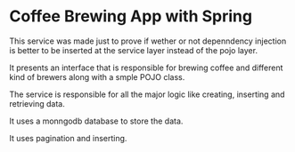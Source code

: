 # Coffee Brewing App with Spring 

This service was made just to prove if wether or not depenndency injection is better to be inserted at the service layer instead of the pojo layer.

It presents an interface that is responsible for brewing coffee and different kind of brewers along with a smple POJO class.

The service is responsible for all the major logic like creating, inserting and retrieving data.

It uses a monngodb database to store the data.

It uses pagination and inserting.

